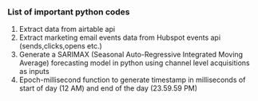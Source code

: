 ### List of important python codes
1) Extract data from airtable api 
2) Extract marketing email events data from Hubspot events api (sends,clicks,opens etc.)
3) Generate a SARIMAX (Seasonal Auto-Regressive Integrated Moving Average) forecasting model in python using channel level acquisitions as inputs
4) Epoch-millisecond function to generate timestamp in milliseconds of start of day (12 AM) and end of the day (23.59.59 PM)
